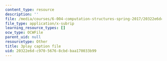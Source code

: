 ```yaml
---
content_type: resource
description: ''
file: /media/courses/6-004-computation-structures-spring-2017/20322e6dc97056768cbdbaa170033b99_z3DEmSG8kPk.vtt
file_type: application/x-subrip
learning_resource_types: []
ocw_type: OCWFile
parent_uid: null
resourcetype: Other
title: 3play caption file
uid: 20322e6d-c970-5676-8cbd-baa170033b99
---
```

